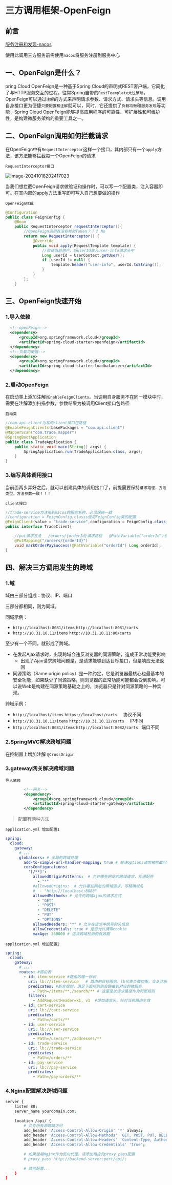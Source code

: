 # 三方调用框架-OpenFeign

## 前言

[服务注册和发现-nacos](http://dongwenxiang.top/spring/微服务/%E6%9C%8D%E5%8A%A1%E6%B3%A8%E5%86%8C%E5%92%8C%E5%8F%91%E7%8E%B0-nacos.html)

使用此调用三方服务前需使用`nacos`将服务注册到服务中心

## 一、OpenFeign是什么？

pring Cloud OpenFeign是一种基于Spring Cloud的声明式REST客户端，它简化了与HTTP服务交互的过程。往常Spring自带的`RestTeamplate太过繁琐`，OpenFeign可以通过`注解`的方式来声明请求参数、请求方式、请求头等信息。调用自身接口更为便捷`只要配置和注解`就可以，同时，它还提供了`负载均衡`和`服务发现`等功能，Spring Cloud OpenFeign能够提高应用程序的可靠性、可扩展性和可维护性，是构建微服务架构的重要工具之一。

## 二、OpenFeign调用如何拦截请求

在OpenFeign中有`RequestInterceptor`这样一个接口，其内部只有一个`apply`方法，该方法能够拦截每一个OpenFeign的请求

``RequestInterceptor接口``

![image-20241018202417023](OpenFeign.assets/image-20241018202417023.png)

当我们想拦截OpenFeign请求做验证和操作时，可以写一个配置类，注入容器即可。在其内部的apply方法重写即可写入自己想要做的操作

``OpenFeign拦截``

```java
@Configuration
public class FeignConfig {
    @Bean
    public RequestInterceptor requestInterceptor(){
        //OpenFeign调用有没有校验Token？？？ No
        return new RequestInterceptor() {
            @Override
            public void apply(RequestTemplate template) {
                //验证当前用户，将userId放入user-info请求头中
                Long userId = UserContext.getUser();
                if (userId != null) {
                    template.header("user-info", userId.toString());
                }
            }
        };
    }
```

## 三、OpenFeign快速开始

### 1.导入依赖

```xml
  <!--openFeign-->
  <dependency>
      <groupId>org.springframework.cloud</groupId>
      <artifactId>spring-cloud-starter-openfeign</artifactId>
  </dependency>
  <!--负载均衡器-->
  <dependency>
      <groupId>org.springframework.cloud</groupId>
      <artifactId>spring-cloud-starter-loadbalancer</artifactId>
  </dependency>
```

### 2.启动OpenFeign

在启动类上添加注解`@EnableFeignClients`。当调用自身服务不在同一模块中时，需要在注解添加扫描参数，参数结果为被调用Client接口包路径

``启动类``

```java
//com.api.client为写的client接口包路径
@EnableFeignClients(basePackages = "com.api.client")
@MapperScan("com.trade.mapper")
@SpringBootApplication
public class TradeApplication {
    public static void main(String[] args) {
        SpringApplication.run(TradeApplication.class, args);
    }
}
```

### 3.编写具体调用接口

当前面两步弄好之后，就可以创建具体的调用接口了，前提需要保持`请求路径，方法类型，方法参数一致！！！`

``client接口``

```java
//trade-service为注册到nacos的服务名称，必须保持一致
//configuration = FeignConfig.classs使用FeignConfig类的配置
@FeignClient(value = "trade-service",configuration = FeignConfig.class)
public interface TradeClient{

    //put请求方法	/orders/{orderId}请求路径	@PathVariable("orderId")参数一致
    @PutMapping("/orders/{orderId}")
    void markOrderPaySuccess(@PathVariable("orderId") Long orderId);
}
```

## 四、解决三方调用发生的跨域

### 1.域

域由三部分组成：协议、IP、端口

三部分都相同，则为同域。

同域示例：

- `http://localhost:8081/items`  `http://localhost:8081/carts`
- `http://10.31.10.11/items`     `http://10.31.10.11:80/carts`

至少有一个不同，就形成了跨域。

- 在发起Ajax请求时，出现跨域会违反浏览器的同源策略，造成正常功能受影响
  - 出现了Ajax请求跨域问题是，是请求能够到达目标接口，但是响应无法返回
- 同源策略（Same origin policy）是一种约定，它是浏览器最核心也最基本的安全功能，如果缺少了同源策略，则浏览器的正常功能可能都会受到影响。可以说Web是构建在同源策略基础之上的，浏览器只是针对同源策略的一种实现。 

跨域示例：

- `http://localhost/items`   `https://localhost/carts  `   协议不同
- `http://10.31.10.11/items`     `http://10.31.10.12/carts  `  IP不同
- `http://localhost:8081/items`     `http://localhost:8082/carts `     端口不同

### 2.SpringMVC解决跨域问题

在控制器上增加注解 `@CrossOrigin`

### 3.gateway网关解决跨域问题

``导入依赖``

```xml
		<!--网关-->
        <dependency>
            <groupId>org.springframework.cloud</groupId>
            <artifactId>spring-cloud-starter-gateway</artifactId>
        </dependency>
```

> 配置有两种方法

``application.yml 增加配置1``

```yml
spring:
  cloud:
    gateway:   
      # 。。。
      globalcors: # 全局的跨域处理
        add-to-simple-url-handler-mapping: true # 解决options请求被拦截问题
        corsConfigurations:
          '[/**]':
            allowedOriginPatterns:  # 允许哪些网站的跨域请求，写通配符
              - "*"
            #allowedOrigins:  # 允许哪些网站的跨域请求，写精确域名
            #  - "http://localhost:8888"
            allowedMethods: # 允许的跨域ajax的请求方式
              - "GET"
              - "POST"
              - "DELETE"
              - "PUT"
              - "OPTIONS"
            allowedHeaders: "*" # 允许在请求中携带的头信息
            allowCredentials: true # 是否允许携带cookie
            maxAge: 360000 # 这次跨域检测的有效期
```

``application.yml 增加配置2``

```yml
spring:
  cloud:
    gateway:   
      # 。。。
      routes: #路由表
        - id: item-service #路由的唯一标识
          uri: lb://item-service   # 路由的目标服务，lb代表负载均衡，会从注册中心拉取服务列表
          predicates: #断言规则，满足下面规则则会路由到对应的微服务
            - Path=/items/**,/search/** # 这里是以请求路径作为判断规则
          filters:
            - AddRequestHeader=k1, v1  #增加请求头，针对当前路由生效
        - id: cart-service
          uri: lb://cart-service
          predicates:
            - Path=/carts/**
        - id: user-service
          uri: lb://user-service
          predicates:
            - Path=/users/**,/addresses/**
        - id: trade-service
          uri: lb://trade-service
          predicates:
            - Path=/orders/**
        - id: pay-service
          uri: lb://pay-service
          predicates:
            - Path=/pay-orders/**
```

### 4.Nginx配置解决跨域问题

```sh
server {
    listen 80;
    server_name yourdomain.com;
 
    location /api/ {
        # 允许所有源跨域访问
        add_header 'Access-Control-Allow-Origin' '*' always;
        add_header 'Access-Control-Allow-Methods' 'GET, POST, PUT, DELETE, OPTIONS';
        add_header 'Access-Control-Allow-Headers' 'Content-Type, Authorization, X-Requested-With';
        add_header 'Access-Control-Allow-Credentials' 'true';
 
        # 如果使用Nginx作为反向代理，请添加相应的proxy_pass配置
        # proxy_pass http://backend-server:port/api/;
 
        # 其他配置...
    }
}
```


